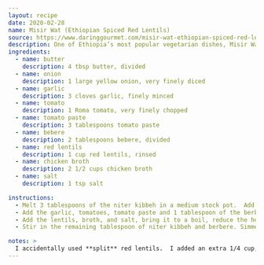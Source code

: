 ```yaml
---
layout: recipe
date: 2020-02-28
name: Misir Wat (Ethiopian Spiced Red Lentils)
source: https://www.daringgourmet.com/misir-wat-ethiopian-spiced-red-lentils/
description: One of Ethiopia’s most popular vegetarian dishes, Misir Wat showcases lentils in a way that’s unlike any you’ve had before.  The flavor is simply out of this world!
ingredients:
  - name: butter
    description: 4 tbsp butter, divided
  - name: onion
    description: 1 large yellow onion, very finely diced
  - name: garlic
    description: 3 cloves garlic, finely minced
  - name: tomato
    description: 1 Roma tomato, very finely chopped
  - name: tomato paste
    description: 3 tablespoons tomato paste
  - name: bebere
    description: 2 tablespoons bebere, divided
  - name: red lentils
    description: 1 cup red lentils, rinsed
  - name: chicken broth
    description: 2 1/2 cups chicken broth
  - name: salt
    description: 1 tsp salt

instructions:
  - Melt 3 tablespoons of the niter kibbeh in a medium stock pot.  Add the onions and cook over medium-high heat for 8-10 minutes until golden brown.
  - Add the garlic, tomatoes, tomato paste and 1 tablespoon of the berbere and cook for 5-7 minutes. Reduce the heat if needed to prevent burning.
  - Add the lentils, broth, and salt, bring it to a boil, reduce the heat to low and cover and simmer the lentils, stirring occasionally, for 40 minutes (adding more broth if needed) or until the lentils are soft.
  - Stir in the remaining tablespoon of niter kibbeh and berbere. Simmer for a couple more minutes. Add salt to taste.

notes: >
  I accidentally used **split** red lentils.  I added an extra 1/4 cup, and the cooking time was only about 10 minutes.
---
```



